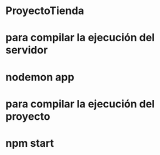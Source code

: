 # ProyectoTienda
# para compilar la ejecución del servidor
# nodemon app

# para compilar la ejecución del proyecto 
# npm start 